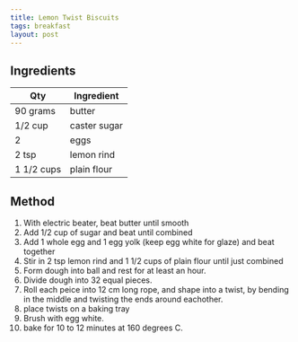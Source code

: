 ```yaml
---
title: Lemon Twist Biscuits
tags: breakfast
layout: post
---
```

## Ingredients

|Qty|Ingredient
|-|-
|90 grams|butter
|1/2 cup|caster sugar
|2|eggs
|2 tsp|lemon rind
|1 1/2 cups|plain flour

## Method

1. With electric beater, beat butter until smooth
2. Add 1/2 cup of sugar and beat until combined
3. Add 1 whole egg and 1 egg yolk (keep egg white for glaze) and beat together
4. Stir in 2 tsp lemon rind and 1 1/2 cups of plain flour until just combined
5. Form dough into ball and rest for at least an hour.
6. Divide dough into 32 equal pieces.
7. Roll each peice into 12 cm long rope, and shape into a twist, by bending in the middle and twisting the ends around eachother.
8. place twists on a baking tray
9. Brush with egg white.
10. bake for 10 to 12 minutes at 160 degrees C.
